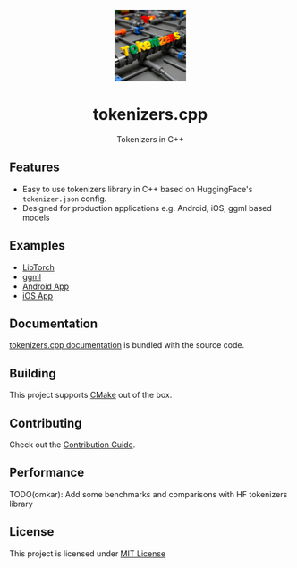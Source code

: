 <p align="center"><img src="docs/logo.jpg" width="128px"></p>

<h1 align="center">tokenizers.cpp</h1>
<p align="center">Tokenizers in C++</p>

## Features
- Easy to use tokenizers library in C++ based on HuggingFace's `tokenizer.json` config.
- Designed for production applications e.g. Android, iOS, ggml based models

## Examples
- [LibTorch](./examples/libtorch-bert/)
- [ggml]()
- [Android App](./android/app/)
- [iOS App](./ios/)

## Documentation
[tokenizers.cpp documentation](docs/README.md) is bundled with the source code.

## Building
This project supports [CMake](https://cmake.org/) out of the box.

## Contributing
Check out the [Contribution Guide](CONTRIBUTING.md).

## Performance
TODO(omkar): Add some benchmarks and comparisons with HF tokenizers library

## License
This project is licensed under [MIT License](LICENSE)
